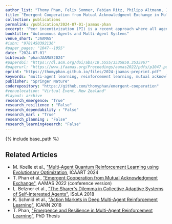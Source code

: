 ```yaml
---
author_list: "Thomy Phan, Felix Sommer, Fabian Ritz, Philipp Altmann, Jonas Nüßlein, Michael Kölle, Lenz Belzner, Claudia Linnhoff-Popien"
title: "Emergent Cooperation from Mutual Acknowledgment Exchange in Multi-Agent Reinforcement Learning"
collection: publications
permalink: /publication/2024-07-01-jaamas-phan
excerpt: 'Peer incentivization (PI) is a recent approach where all agents learn to reward or penalize each other in a distributed fashion, which often leads to emergent cooperation. Current PI mechanisms implicitly assume a flawless communication channel in order to exchange rewards. These rewards are directly incorporated into the learning process without any chance to respond with feedback. Furthermore, most PI approaches rely on global information, which limits scalability and applicability to real-world scenarios where only local information is accessible. In this paper, we propose Mutual Acknowledgment Token Exchange (MATE), a PI approach defined by a two-phase communication protocol to exchange acknowledgment tokens as incentives to shape individual rewards mutually. All agents condition their token transmissions on the locally estimated quality of their own situations based on environmental rewards and received tokens. MATE is completely decentralized and only requires local communication and information. We evaluate MATE in three social dilemma domains. Our results show that MATE is able to achieve and maintain significantly higher levels of cooperation than previous PI approaches. In addition, we evaluate the robustness of MATE in more realistic scenarios, where agents can deviate from the protocol and communication failures can occur.  We also evaluate the sensitivity of MATE w.r.t. the choice of token values.'
booktitle: "Autonomous Agents and Multi-Agent Systems"
venue_short: "JAAMAS"
#isbn: "9781450392136"
#paper_pages: "1047--1055"
date: "2024-07-01"
bibtexid: "phanJAAMAS2024"
#paperdoi: "https://dl.acm.org/doi/abs/10.5555/3535850.3535967"
#paperurl: "https://www.ifaamas.org/Proceedings/aamas2022/pdfs/p1047.pdf"
eprint: "https://thomyphan.github.io/files/2024-jaamas-preprint.pdf"
keywords: "multi-agent learning, reinforcement learning, mutual acknowledgments, peer incentivization, emergent cooperation"
publisher: "Springer Nature"
coderepository: "https://github.com/thomyphan/emergent-cooperation"
#venuelocation: "Virtual Event, New Zealand"
#layout: archive
research_emergence: "True"
research_resilience : "False"
research_dependability : "False"
research_marl : "True"
research_planning : "False"
research_learning4search: "False"
---
```


{% include base_path %}

## Related Articles

- M. Koelle et al., ["Multi-Agent Quantum Reinforcement Learning using Evolutionary Optimization](https://thomyphan.github.io/publication/2024-02-01-icaart-koelle), ICAART 2024
- T. Phan et al., ["Emergent Cooperation from Mutual Acknowledgment Exchange"](https://thomyphan.github.io/publication/2022-05-01-aamas-phan), AAMAS 2022 (conference version)
- L. Belzner et al., ["The Sharer's Dilemma in Collective Adaptive Systems of Self-Interested Agents"](https://thomyphan.github.io/publication/2018-11-01-isola-belzner), ISoLA 2018
- K. Schmid et al., ["Action Markets in Deep Multi-Agent Reinforcement Learning"](https://thomyphan.github.io/publication/2018-08-01-icann-schmid), ICANN 2018
- T. Phan, ["Emergence and Resilience in Multi-Agent Reinforcement Learning"](https://thomyphan.github.io/publication/2023-06-26-phd-thesis-phan), PhD Thesis